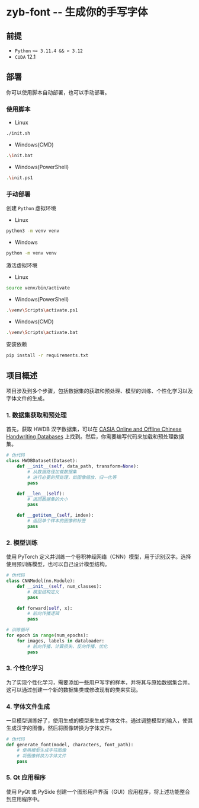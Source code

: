 # zyb-font -- 生成你的手写字体

## 前提

- `Python` `>= 3.11.4 && < 3.12`
- `CUDA` 12.1

## 部署

你可以使用脚本自动部署，也可以手动部署。

### 使用脚本

- Linux

```bash
./init.sh
```

- Windows(CMD)

```bash
.\init.bat
```

- Windows(PowerShell)

```bash
.\init.ps1
```

### 手动部署

创建 `Python` 虚拟环境

- Linux

```bash
python3 -m venv venv
```

- Windows

```bash
python -m venv venv
```

激活虚拟环境

- Linux

```bash
source venv/bin/activate
```

- Windows(PowerShell)

```bash
.\venv\Scripts\activate.ps1
```

- Windows(CMD)

```bash
.\venv\Scripts\activate.bat
```

安装依赖

```bash
pip install -r requirements.txt
```

## 项目概述

项目涉及到多个步骤，包括数据集的获取和预处理、模型的训练、个性化学习以及字体文件的生成。

### 1. 数据集获取和预处理

首先，获取 HWDB 汉字数据集，可以在 [CASIA Online and Offline Chinese Handwriting Databases](http://www.nlpr.ia.ac.cn/databases/handwriting/Home.html) 上找到。然后，你需要编写代码来加载和预处理数据集。

```python
# 伪代码
class HWDBDataset(Dataset):
    def __init__(self, data_path, transform=None):
        # 从数据路径加载数据集
        # 进行必要的预处理，如图像缩放、归一化等
        pass

    def __len__(self):
        # 返回数据集的大小
        pass

    def __getitem__(self, index):
        # 返回单个样本的图像和标签
        pass
```

### 2. 模型训练

使用 PyTorch 定义并训练一个卷积神经网络（CNN）模型，用于识别汉字。选择使用预训练模型，也可以自己设计模型结构。

```python
# 伪代码
class CNNModel(nn.Module):
    def __init__(self, num_classes):
        # 模型结构定义
        pass

    def forward(self, x):
        # 前向传播逻辑
        pass

# 训练循环
for epoch in range(num_epochs):
    for images, labels in dataloader:
        # 前向传播、计算损失、反向传播、优化
        pass
```

### 3. 个性化学习

为了实现个性化学习，需要添加一些用户写字的样本，并将其与原始数据集合并。这可以通过创建一个新的数据集类或修改现有的类来实现。

### 4. 字体文件生成

一旦模型训练好了，使用生成的模型来生成字体文件。通过调整模型的输入，使其生成汉字的图像，然后将图像转换为字体文件。

```python
# 伪代码
def generate_font(model, characters, font_path):
    # 使用模型生成字符图像
    # 将图像转换为字体文件
    pass
```

### 5. Qt 应用程序

使用 PyQt 或 PySide 创建一个图形用户界面（GUI）应用程序，将上述功能整合到应用程序中。
